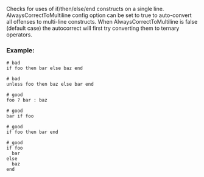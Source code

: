 Checks for uses of if/then/else/end constructs on a single line.
AlwaysCorrectToMultiline config option can be set to true to auto-convert all offenses to
multi-line constructs. When AlwaysCorrectToMultiline is false (default case) the
autocorrect will first try converting them to ternary operators.

### Example:
    # bad
    if foo then bar else baz end

    # bad
    unless foo then baz else bar end

    # good
    foo ? bar : baz

    # good
    bar if foo

    # good
    if foo then bar end

    # good
    if foo
      bar
    else
      baz
    end